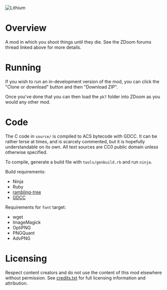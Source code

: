 ![Lithium](http://mab.greyserv.net/f/Lithium_logo.png)

# Overview

A mod in which you shoot things until they die. See the ZDoom forums
thread linked above for more details.

# Running

If you wish to run an in-development version of the mod, you can click
the "Clone or download" button and then "Download ZIP".

Once you've done that you can then load the `pk7` folder into ZDoom as
you would any other mod.

# Code

The C code in `source/` is compiled to ACS bytecode with GDCC. It can
be rather terse at times, and is scarcely commented, but it is
hopefully understandable on its own. All text sources are CC0 public
domain unless otherwise specified.

To compile, generate a build file with `tools/genbuild.rb` and run
`ninja`.

Build requirements:

- Ninja
- Ruby
- [rambling-tree](https://rubygems.org/gems/rambling-trie)
- [GDCC](https://github.com/DavidPH/GDCC)

Requirements for `font` target:

- wget
- ImageMagick
- OptiPNG
- PNGQuant
- AdvPNG

# Licensing

Respect content creators and do not use the content of this mod
elsewhere without permission. See [credits.txt](credits.txt) for full
licensing information and attribution.

